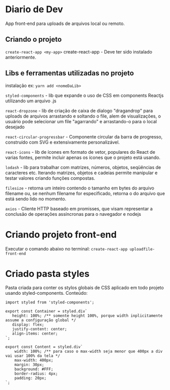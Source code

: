 # Diario de Dev
App front-end para uploads de arquivos local ou remoto.

## Criando o projeto
`create-react-app <my-app>`
create-react-app - Deve ter sido instalado anteriormente.

## Libs e ferramentas utilizadas no projeto
 instalação ex: `yarn add <nomeDaLib>`
 
 `styled-components` - lib que expande o uso de CSS em components Reactjs      utilizando um arquivo .js

`react-dropzone` - lib de criação de caixa de dialogo "dragandrop" para uploads de arquivos  arrastando e soltando o file, alem de visualizações, o usuário pode selecionar um file "agarrando" e arrastando-o para o local desejado 

`react-circular-progressbar` - Componente circular da barra de progresso, construído com SVG e extensivamente personalizável.

`react-icons` - lib de ícones em formato de vetor, populares do React de varias fontes, permite incluir apenas os ícones que o projeto está usando.

`lodash` - lib para trabalhar com matrizes, números, objetos, seqüências de caracteres etc.  Iterando matrizes, objetos e cadeias permite manipular e testar valores criando funções compostas.

`filesize` - retorna um inteiro contendo o tamanho em bytes do arquivo filename ou, se nenhum filename for especificado, retorna o do arquivo que está sendo lido no momento.

`axios` - Cliente HTTP baseado em promisses, que visam representar a conclusão de operações assíncronas para o navegador e nodejs

# Criando projeto front-end
Executar o comando abaixo no terminal:
`create-react-app uploadfile-front-end`

# Criado pasta styles
Pasta criada para conter os stylos globais de CSS aplicado em todo projeto
usando styled-components.
Conteúdo:
~~~
import styled from 'styled-components';

export const Container = styled.div`
   height: 100%; /** somente height 100%, porque width inplicitamente assume a configuração global */
   display: flex;
   justify-content: center; 
   align-items: center; 
`;

export const Content = styled.div`
    width: 100%; /** para caso o max-width seja menor que 400px a div vai usar 100% da tela */
    max-width: 400px;
    margin: 30px;
    background: #FFF;
    border-radius: 4px;
    padding: 20px;
`;
~~~

